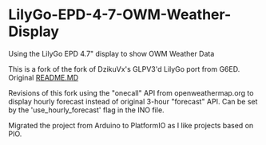 # LilyGo-EPD-4-7-OWM-Weather-Display
Using the LilyGo EPD 4.7" display to show OWM Weather Data

This is a fork of the fork of DzikuVx's GLPV3'd LilyGo port from G6ED.  Original [README.MD](./src/README.md)

Revisions of this fork using the "onecall" API from openweathermap.org to display hourly forecast instead of original 3-hour "forecast" API.  Can be set by the 'use_hourly_forecast' flag in the INO file.

Migrated the project from Arduino to PlatformIO as I like projects based on PIO.
